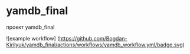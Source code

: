 # yamdb_final
проект yamdb_final

![example workflow]
(https://github.com/Bogdan-Kirilyuk/yamdb_final/actions/workflows/yamdb_workflow.yml/badge.svg)